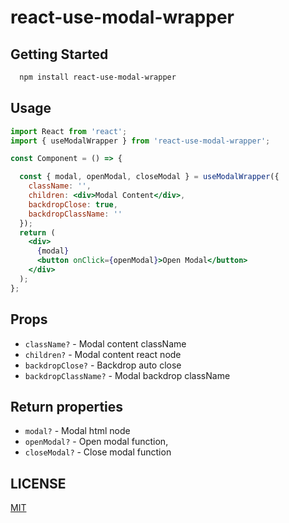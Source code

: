 # react-use-modal-wrapper

## Getting Started

```bash
  npm install react-use-modal-wrapper
```

## Usage

```jsx
import React from 'react';
import { useModalWrapper } from 'react-use-modal-wrapper';

const Component = () => {

  const { modal, openModal, closeModal } = useModalWrapper({
    className: '',
    children: <div>Modal Content</div>,
    backdropClose: true,
    backdropClassName: ''
  });
  return (
    <div>
      {modal}
      <button onClick={openModal}>Open Modal</button>
    </div>
  );
};
```

## Props
- `className?` - Modal content className
- `children?` - Modal content react node
- `backdropClose?` - Backdrop auto close
- `backdropClassName?` - Modal backdrop className

## Return properties
- `modal?` - Modal html node
- `openModal?` - Open modal function,
- `closeModal?` - Close modal function

## LICENSE

[MIT](LICENSE)
